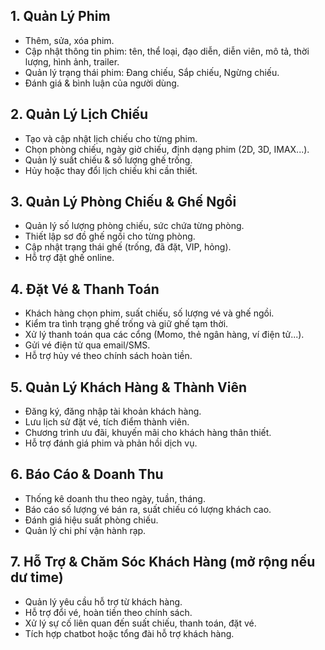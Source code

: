 ## 1. Quản Lý Phim
- Thêm, sửa, xóa phim.
- Cập nhật thông tin phim: tên, thể loại, đạo diễn, diễn viên, mô tả, thời lượng, hình ảnh, trailer.
- Quản lý trạng thái phim: Đang chiếu, Sắp chiếu, Ngừng chiếu.
- Đánh giá & bình luận của người dùng.

## 2. Quản Lý Lịch Chiếu
- Tạo và cập nhật lịch chiếu cho từng phim.
- Chọn phòng chiếu, ngày giờ chiếu, định dạng phim (2D, 3D, IMAX...).
- Quản lý suất chiếu & số lượng ghế trống.
- Hủy hoặc thay đổi lịch chiếu khi cần thiết.

## 3. Quản Lý Phòng Chiếu & Ghế Ngồi
- Quản lý số lượng phòng chiếu, sức chứa từng phòng.
- Thiết lập sơ đồ ghế ngồi cho từng phòng.
- Cập nhật trạng thái ghế (trống, đã đặt, VIP, hỏng).
- Hỗ trợ đặt ghế online.

## 4. Đặt Vé & Thanh Toán
- Khách hàng chọn phim, suất chiếu, số lượng vé và ghế ngồi.
- Kiểm tra tình trạng ghế trống và giữ ghế tạm thời.
- Xử lý thanh toán qua các cổng (Momo, thẻ ngân hàng, ví điện tử...).
- Gửi vé điện tử qua email/SMS.
- Hỗ trợ hủy vé theo chính sách hoàn tiền.

## 5. Quản Lý Khách Hàng & Thành Viên
- Đăng ký, đăng nhập tài khoản khách hàng.
- Lưu lịch sử đặt vé, tích điểm thành viên.
- Chương trình ưu đãi, khuyến mãi cho khách hàng thân thiết.
- Hỗ trợ đánh giá phim và phản hồi dịch vụ.

## 6. Báo Cáo & Doanh Thu
- Thống kê doanh thu theo ngày, tuần, tháng.
- Báo cáo số lượng vé bán ra, suất chiếu có lượng khách cao.
- Đánh giá hiệu suất phòng chiếu.
- Quản lý chi phí vận hành rạp.

## 7. Hỗ Trợ & Chăm Sóc Khách Hàng (mở rộng nếu dư time)
- Quản lý yêu cầu hỗ trợ từ khách hàng.
- Hỗ trợ đổi vé, hoàn tiền theo chính sách.
- Xử lý sự cố liên quan đến suất chiếu, thanh toán, đặt vé.
- Tích hợp chatbot hoặc tổng đài hỗ trợ khách hàng.

